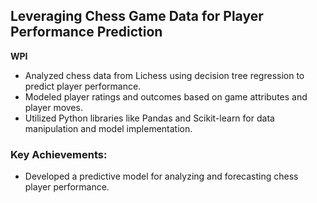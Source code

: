 ## Leveraging Chess Game Data for Player Performance Prediction
**WPI**

- Analyzed chess data from Lichess using decision tree regression to predict player performance.
- Modeled player ratings and outcomes based on game attributes and player moves.
- Utilized Python libraries like Pandas and Scikit-learn for data manipulation and model implementation.

### Key Achievements:
- Developed a predictive model for analyzing and forecasting chess player performance.
